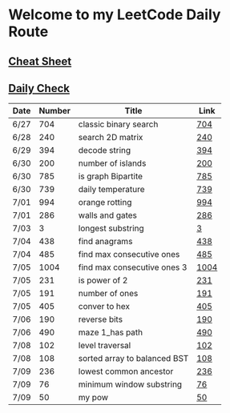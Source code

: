 # Welcome to my LeetCode Daily Route 

## [Cheat Sheet](https://github.com/simonzhang0428/leetcode/blob/main/CheatSheet.pdf)
## [Daily Check](https://github.com/simonzhang0428/leetcode/blob/main/DailyCheck.pdf)

| Date          | Number        |  Title                        |  Link
| -----------   | -----------   | -----------                   | ----------- 
| 6/27          | 704           | classic binary search         | [704](https://github.com/simonzhang0428/leetcode/blob/main/BinarySearch704.java)
| 6/28          | 240           | search 2D matrix              | [240](https://github.com/simonzhang0428/leetcode/blob/main/SearchMatrix240.java)
| 6/29          | 394           | decode string                 | [394](https://github.com/simonzhang0428/leetcode/blob/main/DecodeString394.java)
| 6/30          | 200           | number of islands             | [200](https://github.com/simonzhang0428/leetcode/blob/main/NumIslands200.java)
| 6/30          | 785           | is graph Bipartite            | [785](https://github.com/simonzhang0428/leetcode/blob/main/IsBipartite785.java)
| 6/30          | 739           | daily temperature             | [739](https://github.com/simonzhang0428/leetcode/blob/main/DailyTemperatures739.java)
| 7/01          | 994           | orange rotting                | [994](https://github.com/simonzhang0428/leetcode/blob/main/OrangeRotton994.java)
| 7/01          | 286           | walls and gates               | [286](https://github.com/simonzhang0428/leetcode/blob/main/WallAndGate286.java)
| 7/03          | 3             | longest substring             | [3](https://github.com/simonzhang0428/leetcode/blob/main/LengthOfLongestSubstring3.java)
| 7/04          | 438           | find anagrams                 | [438](https://github.com/simonzhang0428/leetcode/blob/main/FindAnagrams438.java)
| 7/04          | 485           | find max consecutive ones     | [485](https://github.com/simonzhang0428/leetcode/blob/main/FindMaxConsecutiveOnes485.java)
| 7/05          | 1004          | find max consecutive ones 3   | [1004](https://github.com/simonzhang0428/leetcode/blob/main/LongestOnes1004.java)
| 7/05          | 231           | is power of 2                 | [231](https://github.com/simonzhang0428/leetcode/blob/main/IsPowerOfTwo231.java)
| 7/05          | 191           | number of ones                | [191](https://github.com/simonzhang0428/leetcode/blob/main/NumberOfOnes191.java)
| 7/05          | 405           | conver to hex                 | [405](https://github.com/simonzhang0428/leetcode/blob/main/ToHex405.java)
| 7/06          | 190           | reverse bits                  | [190](https://github.com/simonzhang0428/leetcode/blob/main/ReverseBits190.java)
| 7/06          | 490           | maze 1_has path               | [490](https://github.com/simonzhang0428/leetcode/blob/main/Maze490.java)
| 7/08          | 102           | level traversal               | [102](https://github.com/simonzhang0428/leetcode/blob/main/LevelOrder102.java)
| 7/08          | 108           | sorted array to balanced BST  | [108](https://github.com/simonzhang0428/leetcode/blob/main/SortedArrayToBST108.java)
| 7/09          | 236           | lowest common ancestor        | [236](https://github.com/simonzhang0428/leetcode/blob/main/LCA236.java)
| 7/09          | 76            | minimum window substring      | [76](https://github.com/simonzhang0428/leetcode/blob/main/MinimumWindowSubstring76.java)
| 7/09          | 50            | my pow                        | [50](https://github.com/simonzhang0428/leetcode/blob/main/Pow50.java)